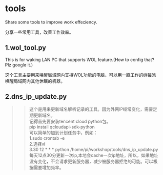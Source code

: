 # tools

Share some tools to improve work effeciency.<br>

分享一些常用工具，改善工作效率。<br>

## 1.wol_tool.py

  This is for waking LAN PC that supports WOL feature.(How to config that? Plz google it.)<br>

这个工具主要用来唤醒局域网内支持WOL功能的电脑，可以用一直工作的树莓派唤醒局域网内其他休眠的机器。<br>

## 2.dns_ip_update.py

>>这个是用来更新域名解析记录的工具，因为外网IP经常变化，需要定期更新域名。<br>
  记得首先要安装tencent cloud python包。<br>
  pip install qcloudapi-sdk-python<br>
  可以简单的加到计划任务中，例如：<br>
  1.sudo crontab -e<br>
  2.选择vi<br>
  3.30 12 * * * python /home/pi/workshop/tools/dns_ip_update.py<br>
  每天12点30分更新一次ip,本地会cache一次ip地址，所以，如果地址没有变化，不会请求更新服务器，减少被服务器拒绝的可能。可以根据需要增加频率。<br>
